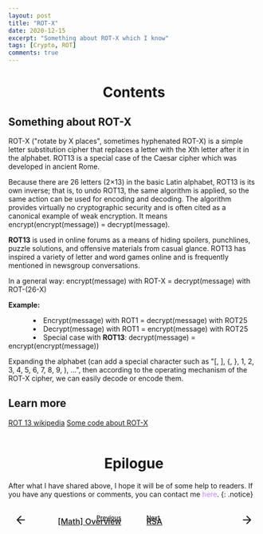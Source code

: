 ```yaml
---
layout: post
title: "ROT-X"
date: 2020-12-15
excerpt: "Something about ROT-X which I know"
tags: [Crypto, ROT]
comments: true
---
```

<h1 align="center">
    Contents
</h1> 

<!-- <div align="center">
    <h4>
        <a href="#some-thing-about-rot-x" style="text-decoration: none; color:#bb86fc">Something about ROT-X | </a>
        <a href="#learn-more" style="text-decoration: none; color:#bb86fc">Learn more</a> 
    </h4>
</div> -->

<h2 id="some-thing-about-rot-x">Something about ROT-X</h2>

<p>ROT-X ("rotate by X places", sometimes hyphenated ROT-X) is a simple letter substitution cipher that replaces a letter with the Xth letter after it in the alphabet. ROT13 is a special case of the Caesar cipher which was developed in ancient Rome.</p>
<p>Because there are 26 letters (2×13) in the basic Latin alphabet, ROT13 is its own inverse; that is, to undo ROT13, the same algorithm is applied, so the same action can be used for encoding and decoding. The algorithm provides virtually no cryptographic security and is often cited as a canonical example of weak encryption. It means encrypt(encrypt(message)) = decrypt(message).</p>
<p><strong>ROT13</strong> is used in online forums as a means of hiding spoilers, punchlines, puzzle solutions, and offensive materials from casual glance. ROT13 has inspired a variety of letter and word games online and is frequently mentioned in newsgroup conversations.</p>

<p>In a general way: encrypt(message) with ROT-X = decrypt(message) with ROT-(26-X)</p>
<p><b>Example:</b>
<li style="text-indent: 50px;">Encrypt(message) with ROT1 = decrypt(message) with ROT25 </li>
<li style="text-indent: 50px;">Decrypt(message) with ROT1 = encrypt(message) with ROT25</li>
<li style="text-indent: 50px;">Special case with <strong>ROT13</strong>: decrypt(message) = encrypt(encrypt(message))</li>
</p>
<p>Expanding the alphabet (can add a special character such as "[, ], {, }, 1, 2, 3, 4, 5, 6, 7, 8, 9, ), ...", then according to the operating mechanism of the ROT-X cipher, we can easily decode or encode them.</p>

<h2 id="learn-more">Learn more</h2>

<div align="left">
    <a href="https://vi.wikipedia.org/wiki/ROT13" class="btn">ROT 13 wikipedia</a> 
    <a href="https://github.com/hieuhdh/Cryptography/tree/master/ROT" class="btn">Some code about ROT-X</a>
</div>

<br>
<h1 align="center">
  Epilogue
</h1> 

After what I have shared above, I hope it will be of some help to readers. If you have any questions or comments, you can contact me <a href="https://hieuhdh.github.io/deuteri/" style="text-decoration: none; color:#bb86fc" >here</a>.
{: .notice}

<br>
<div class="pre_next" style = "display: grid;grid-template-columns: 45% 45% 20px; grid-gap: 0 10%; font-weight: 500">
    <div class="item item1" style="text-align: right; position: relative;">
        <a href="https://hieuhdh.github.io/deuteri/Math-Overview/" class="btn" style="width: 100%">
            <div style = "font-size: 12px; margin-bottom:-10px">Previous</div>
            <div style = "top:50%;bottom:50%; transform:translate(-50%, -50%); position: absolute; width: 25px; height:25px; left: 25px">
            	<svg viewBox="0 0 24 24" fill="none" stroke="currentColor" stroke-width="2" stroke-linecap="round" stroke-linejoin="round" preserveAspectRatio="xMidYMid meet" data-rnw-int- style="vertical-align: middle;"><path d="M19 12H5M12 19l-7-7 7-7"></path></svg>
            </div>
            <div style = "position: relative; font-size: 16px; font-weight: 500 ">[Math] Overview</div>
        </a>
    </div>
    <div class="item item2" style="text-align: left; position: relative; ">
        <a href="https://hieuhdh.github.io/deuteri/Crypto-RSA/" class="btn" style="width: 100%">
        	<div style = "font-size: 12px; margin-bottom:-10px"> Next</div>
        	<div style = "top:50%;bottom:50%; transform:translate(-50%, -50%); position: absolute; width: 25px; height:25px; right: 0px"><svg viewBox="0 0 24 24" fill="none" stroke="currentColor" stroke-width="2" stroke-linecap="round" stroke-linejoin="round" style="vertical-align: middle;" ><path d="M5 12h14M12 5l7 7-7 7"></path></svg>
            </div>
        	<div style = "position: relative; font-size: 16px; font-weight: 500 ">RSA</div>
        </a>
    </div>
</div>

